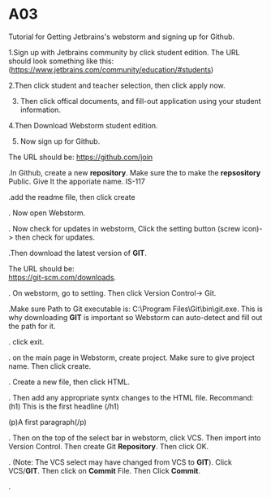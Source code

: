 # A03
Tutorial for Getting Jetbrains's webstorm and signing up for Github.

1.Sign up with Jetbrains community by click student edition.
The URL should look something like this:
(https://www.jetbrains.com/community/education/#students)

2.Then click student and teacher selection, then click apply now. 

3. Then click offical documents, and fill-out application using your student information. 

4.Then Download Webstorm student edition.

5. Now sign up for Github.

The URL should be:
https://github.com/join


.In Github, create a new **repository**. Make sure the to make the **repsository** Public.
Give It the apporiate name. IS-117

.add the readme file, then click create

. Now open Webstorm.

. Now check for updates in webstorm, Click the setting button (screw icon)-> then check for updates.

.Then download the latest version of **GIT**. 

The URL should be:  
https://git-scm.com/downloads.

. On webstorm, go to setting. Then click Version Control-> Git.

.Make sure Path to Git executable is: C:\Program Files\Git\bin\git.exe. 
This is why downloading **GIT**  is important so Webstorm can auto-detect and fill out the path for it.

. click exit.

. on the main page in Webstorm, create project. Make sure to give project name. Then click create.

. Create a new file, then click HTML.

. Then add any appropriate syntx changes to the HTML file. Recommand: 
(h1) This is the first headline (/h1)

(p)A first paragraph(/p)

. Then on the top of the select bar in webstorm, click VCS. Then import into Version Control. Then create Git **Repository**. Then click OK.

. (Note: The VCS select may have changed from VCS to **GIT**).  Click VCS/**GIT**. Then click on **Commit** File. Then Click **Commit**. 

. 
